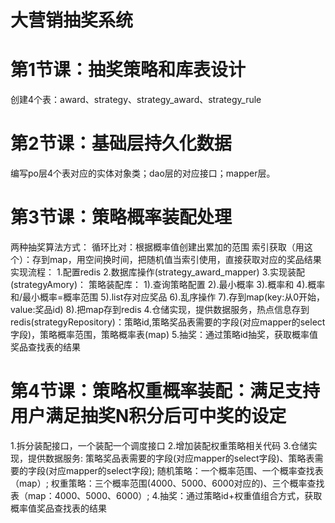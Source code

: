 # 大营销抽奖系统

# 第1节课：抽奖策略和库表设计

创建4个表：award、strategy、strategy_award、strategy_rule

# 第2节课：基础层持久化数据

编写po层4个表对应的实体对象类；dao层的对应接口；mapper层。

# 第3节课：策略概率装配处理

两种抽奖算法方式：
循环比对：根据概率值创建出累加的范围
索引获取（用这个）：存到map，用空间换时间，把随机值当索引使用，直接获取对应的奖品结果
实现流程：
1.配置redis
2.数据库操作(strategy_award_mapper)
3.实现装配(strategyAmory)：
    策略装配库：
            1).查询策略配置 
            2).最小概率 
            3).概率和
            4).概率和/最小概率=概率范围 
            5).list存对应奖品
            6).乱序操作 
            7).存到map(key:从0开始，value:奖品id) 
            8).把map存到redis
4.仓储实现，提供数据服务，热点信息存到redis(strategyRepository)：策略id,策略奖品表需要的字段(对应mapper的select字段)，策略概率范围，策略概率表(map)
5.抽奖：通过策略id抽奖，获取概率值奖品查找表的结果

# 第4节课：策略权重概率装配：满足支持用户满足抽奖N积分后可中奖的设定

1.拆分装配接口，一个装配一个调度接口
2.增加装配权重策略相关代码
3.仓储实现，提供数据服务:
    策略奖品表需要的字段(对应mapper的select字段)、策略表需要的字段(对应mapper的select字段);
    随机策略：一个概率范围、一个概率查找表（map）;
    权重策略：三个概率范围(4000、5000、6000对应的)、三个概率查找表（map：4000、5000、6000）;
4.抽奖：通过策略id+权重值组合方式，获取概率值奖品查找表的结果
